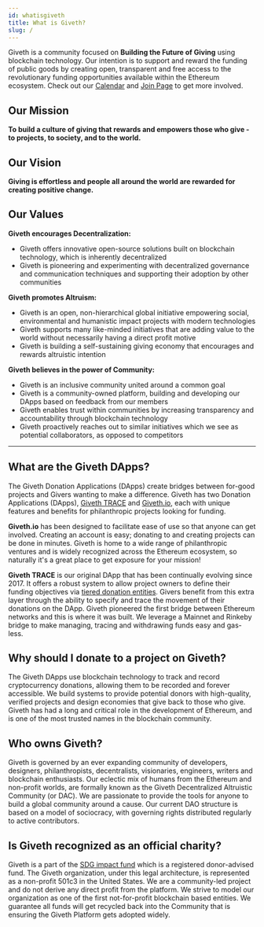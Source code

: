 ```yaml
---
id: whatisgiveth
title: What is Giveth?
slug: /
---
```



Giveth is a community focused on **Building the Future of Giving** using blockchain technology. Our intention is to support and reward the funding of public goods by creating open, transparent and free access to the revolutionary funding opportunities available within the Ethereum ecosystem. Check out our [Calendar](https://calendar.google.com/calendar/u/1?cid=Z2l2ZXRoZG90aW9AZ21haWwuY29t) and [Join Page](https://giveth.io/join) to get more involved.

## **Our Mission**
**To build a culture of giving that rewards and empowers those who give - to projects, to society, and to the world.**

## **Our Vision**

**Giving is effortless and people all around the world are rewarded for creating positive change.**

## **Our Values**

**Giveth encourages Decentralization:**

- Giveth offers innovative open-source solutions built on blockchain technology, which is inherently decentralized
- Giveth is pioneering and experimenting with decentralized governance and communication techniques and supporting their adoption by other communities

**Giveth promotes Altruism:**

- Giveth is an open, non-hierarchical global initiative empowering social, environmental and humanistic impact projects with modern technologies
- Giveth supports many like-minded initiatives that are adding value to the world without necessarily having a direct profit motive
- Giveth is building a self-sustaining giving economy that encourages and rewards altruistic intention

**Giveth believes in the power of Community:**

- Giveth is an inclusive community united around a common goal
- Giveth is a community-owned platform, building and developing our DApps based on feedback from our members
- Giveth enables trust within communities by increasing transparency and accountability through blockchain technology
- Giveth proactively reaches out to similar initiatives which we see as potential collaborators, as opposed to competitors

---

## **What are the Giveth DApps?**

The Giveth Donation Applications (DApps) create bridges between for-good projects and Givers wanting to make a difference. Giveth has two Donation Applications (DApps), [Giveth TRACE](http://trace.giveth.io/) and [Giveth.io](http://giveth.io/), each with unique features and benefits for philanthropic projects looking for funding.

**Giveth.io** has been designed to facilitate ease of use so that anyone can get involved. Creating an account is easy; donating to and creating projects can be done in minutes. Giveth is home to a wide range of philanthropic ventures and is widely recognized across the Ethereum ecosystem, so naturally it's a great place to get exposure for your mission!

**Giveth TRACE** is our original DApp that has been continually evolving since 2017. It offers a robust system to allow project owners to define their funding objectives via [tiered donation entities](../dapps/entitiesAndRoles). Givers benefit from this extra layer through the ability to specify and trace the movement of their donations on the DApp. Giveth pioneered the first bridge between Ethereum networks and this is where it was built. We leverage a Mainnet and Rinkeby bridge to make managing, tracing and withdrawing funds easy and gas-less.

## **Why should I donate to a project on Giveth?**

The Giveth DApps use blockchain technology to track and record cryptocurrency donations, allowing them to be recorded and forever accessible. We build systems to provide potential donors with high-quality, verified projects and design economies that give back to those who give. Giveth has had a long and critical role in the development of Ethereum, and is one of the most trusted names in the blockchain community.

## **Who owns Giveth?**

Giveth is governed by an ever expanding community of developers, designers, philanthropists, decentralists, visionaries, engineers, writers and blockchain enthusiasts. Our eclectic mix of humans from the Ethereum and non-profit worlds, are formally known as the Giveth Decentralized Altruistic Community (or DAC). We are passionate to provide the tools for anyone to build a global community around a cause. Our current DAO structure is based on a model of sociocracy, with governing rights distributed regularly to active contributors.

## **Is Giveth recognized as an official charity?**

Giveth is a part of the [SDG impact fund](https://www.sdgimpactfund.org/) which is a registered donor-advised fund. The Giveth organization, under this legal architecture, is represented as a non-profit 501c3 in the United States. We are a community-led project and do not derive any direct profit from the platform. We strive to model our organization as one of the first not-for-profit blockchain based entities. We guarantee all funds will get recycled back into the Community that is ensuring the Giveth Platform gets adopted widely.
